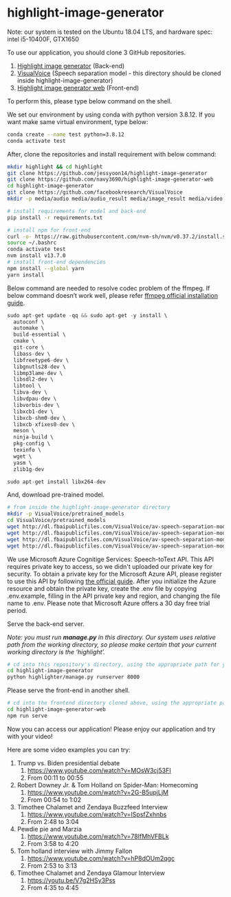 # highlight-image-generator

Note: our system is tested on the Ubuntu 18.04 LTS, and hardware spec: intel i5-10400F, GTX1650 

To use our application, you should clone 3 GitHub repositories.

1. [Highlight image generator](https://github.com/jessyoon14/highlight-image-generator) (Back-end)
2. [VisualVoice](https://github.com/facebookresearch/VisualVoice) (Speech separation model - this directory should be cloned inside highlight-image-generator)
3. [Highlight image generator web](https://github.com/navy3690/highlight-image-generator-web) (Front-end)

To perform this, please type below command on the shell.

We set our environment by using conda with python version 3.8.12. If you want make same virtual environment, type below:

```bash
conda create --name test python=3.8.12
conda activate test
```

 After, clone the repositories and install requirement with below command:

```bash
mkdir highlight && cd highlight
git clone https://github.com/jessyoon14/highlight-image-generator
git clone https://github.com/navy3690/highlight-image-generator-web
cd highlight-image-generator
git clone https://github.com/facebookresearch/VisualVoice
mkdir -p media/audio media/audio_result media/image_result media/video

# install requirements for model and back-end
pip install -r requirements.txt

# install npm for front-end
curl -o- https://raw.githubusercontent.com/nvm-sh/nvm/v0.37.2/install.sh | bash 
source ~/.bashrc
conda activate test
nvm install v13.7.0
# install front-end dependencies
npm install --global yarn
yarn install
```

Below command are needed to resolve codec problem of the ffmpeg. If below command doesn’t work well, please refer [ffmpeg official installation guide](https://trac.ffmpeg.org/wiki/CompilationGuide/Ubuntu).

```cpp
sudo apt-get update -qq && sudo apt-get -y install \
  autoconf \
  automake \
  build-essential \
  cmake \
  git-core \
  libass-dev \
  libfreetype6-dev \
  libgnutls28-dev \
  libmp3lame-dev \
  libsdl2-dev \
  libtool \
  libva-dev \
  libvdpau-dev \
  libvorbis-dev \
  libxcb1-dev \
  libxcb-shm0-dev \
  libxcb-xfixes0-dev \
  meson \
  ninja-build \
  pkg-config \
  texinfo \
  wget \
  yasm \
  zlib1g-dev

sudo apt-get install libx264-dev
```

And, download pre-trained model.

```bash
# from inside the highlight-image-generator directory
mkdir -p VisualVoice/pretrained_models
cd VisualVoice/pretrained_models
wget http://dl.fbaipublicfiles.com/VisualVoice/av-speech-separation-model/facial_best.pth
wget http://dl.fbaipublicfiles.com/VisualVoice/av-speech-separation-model/lipreading_best.pth
wget http://dl.fbaipublicfiles.com/VisualVoice/av-speech-separation-model/unet_best.pth
wget http://dl.fbaipublicfiles.com/VisualVoice/av-speech-separation-model/vocal_best.pth
```

We use Microsoft Azure Cognitige Services: Speech-toText API. This API requires private key to access, so we didn't uploaded our private key for security. To obtain a private key for the Microsoft Azure API, please register to use this API by following [the official guide](https://docs.microsoft.com/en-us/azure/cognitive-services/speech-service/overview#try-the-speech-service-for-free). After you initialize the Azure resource and obtain the private key, create the .env file by copying .env.example, filling in the API private key and region, and changing the file name to .env. Please note that Microsoft Azure offers a 30 day free trial period.


Serve the back-end server.

*Note: you must run **manage.py** in this directory. Our system uses relative path from the working directory, so please make certain that your current working directory is the ‘highlight’.*

```bash
# cd into this repository's directory, using the appropriate path for your computer
cd highlight-image-generator
python highlighter/manage.py runserver 8000
```

Please serve the front-end in another shell.

```bash
# cd into the frontend directory cloned above, using the appropriate path for your computer
cd highlight-image-generator-web
npm run serve
```

Now you can access our application! Please enjoy our application and try with your video!

Here are some video examples you can try:
1. Trump vs. Biden presidential debate
    1. https://www.youtube.com/watch?v=MOsW3cj53FI
    2. From 00:11 to 00:55
2. Robert Downey Jr. & Tom Holland on Spider-Man: Homecoming
    1. https://www.youtube.com/watch?v=2G-B5upjLjM
    2. From 00:54 to 1:02
3. Timothee Chalamet and Zendaya Buzzfeed Interview
    1. https://www.youtube.com/watch?v=ISpsfZxhnbs
    2. From 2:48 to 3:04
4. Pewdie pie and Marzia
    1. https://www.youtube.com/watch?v=78IfMhVFBLk
    2. From 3:58 to 4:20
5. Tom holland interview with Jimmy Fallon
    1. https://www.youtube.com/watch?v=hP8dOUm2qgc
    2. From 2:53 to 3:13
6. Timothee Chalamet and Zendaya Glamour Interview
    1. https://youtu.be/V7g2HSy3Pss
    2. From 4:35 to 4:45
